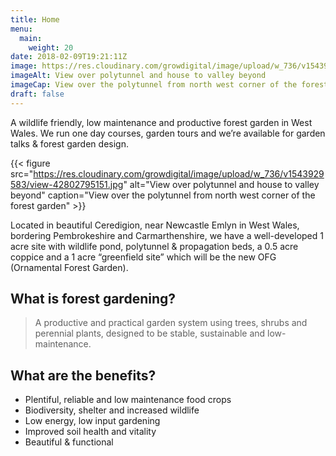 ```yaml
---
title: Home
menu: 
  main:
    weight: 20
date: 2018-02-09T19:21:11Z
image: https://res.cloudinary.com/growdigital/image/upload/w_736/v1543929583/view-42802795151.jpg
imageAlt: View over polytunnel and house to valley beyond
imageCap: View over the polytunnel from north west corner of the forest garden
draft: false
---
```


A wildlife friendly, low maintenance and productive forest garden in West Wales. We run one day courses, garden tours and we’re available for garden talks & forest garden design.

{{< figure src="https://res.cloudinary.com/growdigital/image/upload/w_736/v1543929583/view-42802795151.jpg" alt="View over polytunnel and house to valley beyond" caption="View over the polytunnel from north west corner of the forest garden" >}}

Located in beautiful Ceredigion, near Newcastle Emlyn in West Wales, bordering Pembrokeshire and Carmarthenshire, we have a well-developed 1 acre site with wildlife pond, polytunnel & propagation beds, a 0.5 acre coppice and a 1 acre “greenfield site” which will be the new OFG (Ornamental Forest Garden).

## What is forest gardening?

> A productive and practical garden system using trees, shrubs and perennial plants, designed to be stable, sustainable and low-maintenance.

## What are the benefits?

* Plentiful, reliable and low maintenance food crops
* Biodiversity, shelter and increased wildlife
* Low energy, low input gardening
* Improved soil health and vitality
* Beautiful & functional
